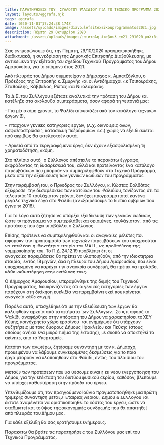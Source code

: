 ```yaml
---
title: ΠΑΡΑΤΗΡΗΣΕΙΣ ΤΟΥ  ΣΥΛΛΟΓΟΥ ΨΑΛΙΔΙΟΥ ΓΙΑ ΤΟ ΤΕΧΝΙΚΟ ΠΡΟΓΡΑΜΜΑ 2021
layout: layouts/eggrafa.njk
tags: eggrafa
date: 2020-11-01T17:24:38.174Z
image: /assets/uploads/images/diavoulefsitexnikouprogrammatos2021.jpg
description: Πέμπτη 29 Οκτωβρίου 2020
attachment: /assets/uploads/images/επιστολη_διαβουλ_τπ21_291020_ψαλιδι.pdf
---
```

<!--StartFragment-->

Σας ενημερώνουμε ότι, την Πέμπτη, 29/10/2020 πραγματοποιήθηκε, διαδικτυακά, η συνεδρίαση της Δημοτικής Επιτροπής Διαβούλευσης, με αντικείμενο την εξέταση του σχεδίου Τεχνικού  Προγράμματος του Δήμου Αμαρουσίου, για το επόμενο έτος 2021. 

Από πλευράς του Δήμου συμμετείχαν ο Δήμαρχος κ. Αμπατζόγλου, ο Πρόεδρος της Επιτροπής κ. Σμυρνής και οι Αντιδήμαρχοι κ.κ Τσιπουράκης, Σταθούλης, Κάββαλος, Ρώτας και Νικολαράκος.

Το Δ.Σ. του Συλλόγου εξέτασε αναλυτικά την πρόταση του Δήμου και κατέληξε στα ακόλουθα συμπεράσματα, όσον αφορά τη γειτονιά μας:

\- Για μία ακόμη χρονιά, το Ψαλίδι απουσιάζει από τον κατάλογο τεχνικών έργων (!),

\- Υπάρχουν γενικές κατηγορίες έργων, (λ.χ. διανοίξεις οδών, ασφαλτοστρώσεις, κατασκευή πεζοδρομίων κ.α.) χωρίς να εξειδικεύεται πού ακριβώς θα εκτελεστούν αυτά.

\- Αρκετά από τα περιγραφόμενα έργα, δεν έχουν εξασφαλισμένη τη χρηματοδότηση, ακόμη.

Στο πλαίσιο αυτό,  ο Σύλλογος απέστειλε το παρακάτω έγγραφο, εκφράζοντας τη δυσαρέσκειά του, αλλά και προτείνοντας ένα κατάλογο παρεμβάσεων που μπορούν να συμπεριληφθούν στο Τεχνικό Πρόγραμμα, μέσα από την εξειδίκευση των γενικών κωδικών του προγράμματος.

Στην παρέμβασή του, ο Πρόεδρος του Συλλόγου, κ. Κώστας Σολδάτος εξέφρασε  την δυσαρέσκεια των κατοίκων του Ψαλιδίου, τονίζοντας ότι τα τελευταία 10 τουλάχιστον χρόνια, δεν έχει προγραμματιστεί κανένα μεγάλο τεχνικό έργο στο Ψαλίδι (αν εξαιρέσουμε το δίκτυο ομβρίων που έγινε το 2016). 

Για το λόγο αυτό ζήτησε να υπάρξει εξειδίκευση των γενικών κωδικών, ώστε το πρόγραμμα να συμπεριλάβει και ορισμένες, τουλάχιστον,  από τις προτάσεις που έχει υποβάλλει ο Σύλλογος. 

Επίσης, πρότεινε να συμπεριληφθούν και οι αναγκαίες μελέτες που αφορούν την προετοιμασία των τεχνικών παρεμβάσεων που υποχρεούται να εκτελέσει η ιδιοκτήτρια εταιρία του MALL, ως προϋπόθεση της νομιμοποίησής του. Το Π.Δ. 24.12.19 προβλέπει ότι οι αναγκαίες παρεμβάσεις θα πρέπει να υλοποιηθούν, από την ιδιοκτήτρια εταιρία,  εντός 18 μηνών, άρα η πλευρά του Δήμου Αμαρουσίου, που είναι υποχρεωμένη να παρέχει την αναγκαία συνδρομή, θα πρέπει να προλάβει κάθε καθυστέρηση στην εκτέλεση τους. 

Ο Δήμαρχος Αμαρουσίου, υπεραμύνθηκε της δομής του Τεχνικού Προγράμματος, διευκρινίζοντας ότι οι γενικές κατηγορίες των έργων παρέχουν στη διοίκηση ευελιξία να παρεμβαίνει εκεί που κρίνεται αναγκαίο κάθε στιγμή. 

Παρόλα αυτά, υποσχέθηκε ότι με την εξειδίκευση των έργων θα καλυφθούν αρκετά από τα αιτήματα των Συλλόγων.  Σε ό,τι αφορά το Ψαλίδι, αναφέρθηκε στην απόφαση του Δήμου να χαρακτηρίσει το ΧΕΥ Κύμης, κοινόχρηστο χώρο πρασίνου  και ενημέρωσε ότι υπάρχουν συζητήσεις με τους όμορους Δήμους Ηρακλείου και Πεύκης (στους οποίους ανήκει ένα μικρό τμήμα της έκτασης), με σκοπό να αποκτηθεί το ακίνητο, από το Υπερταμείο.

Κατόπιν των ανωτέρω, ζητήσαμε συνάντηση με τον κ. Δήμαρχο, προκειμένου να λάβουμε συγκεκριμένες δεσμεύσεις για το ποια έργα μπορούν να υλοποιηθούν στο Ψαλίδι, εντός  του πλαισίου του προγράμματος. 

Μεταξύ των προτάσεων που θα θέσουμε είναι η εκ νέου ενεργοποίηση του Δήμου, για την επέκταση του δικτύου φυσικού αερίου, καθόσον, βλέπουμε να υπάρχει καθυστέρηση στην πρόοδο του έργου. 

Υπενθυμίζουμε ότι, τον προηγούμενο Ιούνιο πραγματοποιήθηκε μια πρώτη τριμερής συνάντηση μεταξύ  Εταιρίας Αερίου,  Δήμου & Συλλόγου και έκτοτε αναμένεται να οριστικοποιηθεί το κόστος του έργου, ώστε να σταθμιστεί και το ύψος της οικονομικής συνδρομής που θα απαιτηθεί από πλευράς του Δήμου μας. 

Για κάθε εξέλιξη θα σας κρατήσουμε ενήμερους.

Παρακάτω θα βρείτε τις παρατηρήσεις του Συλλόγου μας επί του Τεχνικού Προγράμματος.

<!--EndFragment-->